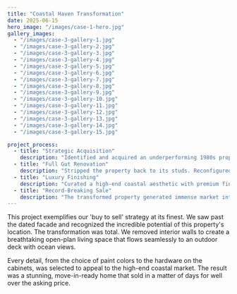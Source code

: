 ```yaml
---
title: "Coastal Haven Transformation"
date: 2025-06-15
hero_image: "/images/case-1-hero.jpg"
gallery_images:
  - "/images/case-3-gallery-1.jpg"
  - "/images/case-3-gallery-2.jpg"
  - "/images/case-3-gallery-3.jpg"
  - "/images/case-3-gallery-4.jpg"
  - "/images/case-3-gallery-5.jpg"
  - "/images/case-3-gallery-6.jpg"
  - "/images/case-3-gallery-7.jpg"
  - "/images/case-3-gallery-8.jpg"
  - "/images/case-3-gallery-9.jpg"
  - "/images/case-3-gallery-10.jpg"
  - "/images/case-3-gallery-11.jpg"
  - "/images/case-3-gallery-12.jpg"
  - "/images/case-3-gallery-13.jpg"
  - "/images/case-3-gallery-14.jpg"
  - "/images/case-3-gallery-15.jpg"

project_process:
  - title: "Strategic Acquisition"
    description: "Identified and acquired an underperforming 1980s property in a prime coastal location, recognizing its potential for a complete modern overhaul."
  - title: "Full Gut Renovation"
    description: "Stripped the property back to its studs. Reconfigured the interior for better flow, raised ceilings, and installed new electrical, plumbing, and HVAC systems."
  - title: "Luxury Finishing"
    description: "Curated a high-end coastal aesthetic with premium finishes, including wide-plank oak flooring, marble countertops, and designer fixtures throughout the home."
  - title: "Record-Breaking Sale"
    description: "The transformed property generated immense market interest, leading to multiple offers and a final sale price that set a new record for the street, delivering a rapid and substantial ROI."
---
```

This project exemplifies our 'buy to sell' strategy at its finest. We saw past the dated facade and recognized the incredible potential of this property's location. The transformation was total. We removed interior walls to create a breathtaking open-plan living space that flows seamlessly to an outdoor deck with ocean views.

Every detail, from the choice of paint colors to the hardware on the cabinets, was selected to appeal to the high-end coastal market. The result was a stunning, move-in-ready home that sold in a matter of days for well over the asking price.